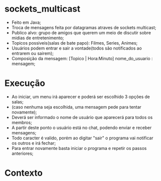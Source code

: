 # sockets_multicast

- Feito em Java;
- Troca de mensagens feita por datagramas atraves de sockets multicast;
- Publico alvo: grupo de amigos que querem um meio de discutir sobre midias de entretenimento;
- Topicos possiveis(salas de bate papo): Filmes, Series, Animes;
- Usuários podem entrar e sair a vontade(todos são notificados ao entrarem ou sairem);
- Composição da mensagem: [Topico | Hora:Minuto] nome_do_usuario : mensagem;

# Execução

- Ao iniciar, um menu irá aparecer e poderá ser escolhido 3 opções de salas;
- (caso nenhuma seja escolhida, uma mensagem pede para tentar novamente);
- Deverá ser informado o nome de usuário que aparecerá para todos os membros;
- A partir deste ponto o usuário está no chat, podendo enviar e receber mensagens;
- Todo caracter é valido, porém ao digitar "sair" o programa vai notificar os outros e irá fechar;
- Para entrar novamente basta iniciar o programa e repetir os passos anteriores;

# Contexto
